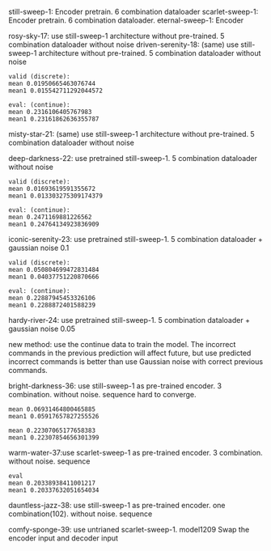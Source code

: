 still-sweep-1: Encoder pretrain. 6 combination dataloader
scarlet-sweep-1: Encoder pretrain. 6 combination dataloader.
eternal-sweep-1: Encoder

rosy-sky-17: use still-sweep-1 architecture without pre-trained. 5 combination dataloader without noise
driven-serenity-18: (same) use still-sweep-1 architecture without pre-trained. 5 combination dataloader without noise

    valid (discrete):
    mean 0.01950665463076744
    mean1 0.015542711292044572

    eval: (continue):
    mean 0.2316106405767983
    mean1 0.23161862636355787
misty-star-21: (same) use still-sweep-1 architecture without pre-trained. 5 combination dataloader without noise


deep-darkness-22: use pretrained still-sweep-1. 5 combination dataloader without noise

    valid (discrete):
    mean 0.01693619591355672
    mean1 0.013303275309174379

    eval: (continue):
    mean 0.2471169881226562
    mean1 0.24764134923836909
iconic-serenity-23: use pretrained still-sweep-1. 5 combination dataloader + gaussian noise 0.1

    valid (discrete):
    mean 0.050804699472831484
    mean1 0.04037751220870666

    eval: (continue):
    mean 0.22887945453326106
    mean1 0.2288872401588239
hardy-river-24: use pretrained still-sweep-1. 5 combination dataloader + gaussian noise 0.05

new method:
use the continue data to train the model. The incorrect commands in the previous prediction will affect future,
but use predicted incorrect commands is better than use Gaussian noise with correct previous commands.

bright-darkness-36: use still-sweep-1 as pre-trained encoder. 3 combination. without noise. sequence 
hard to converge.

    mean 0.06931464800465885
    mean1 0.05917657827255526

    mean 0.22307065177658383
    mean1 0.22307854656301399

warm-water-37:use scarlet-sweep-1 as pre-trained encoder. 3 combination. without noise. sequence 

    eval
    mean 0.20338938411001217
    mean1 0.20337632051654034

dauntless-jazz-38: use still-sweep-1 as pre-trained encoder. one combination(102). without noise. sequence 

comfy-sponge-39: use untrianed scarlet-sweep-1. model1209 Swap the encoder input and decoder input


